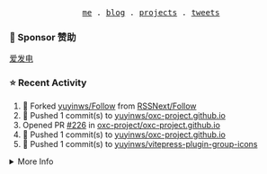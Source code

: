 <p align="center">
  <samp>
    <a href="https://yuy1n.io">me</a> .
    <a href="https://yuy1n.io/blog">blog</a> .
    <a href="https://yuy1n.io/projects">projects</a> .
    <a href="https://twitter.com/yuyinws">tweets</a>
  </samp>
</p>

### 💖 Sponsor 赞助

[爱发电](https://afdian.com/a/yuyinws)

### ⭐️ Recent Activity
<!--RECENT_ACTIVITY:start-->
1. 🍴 Forked [yuyinws/Follow](undefined) from [RSSNext/Follow](https://github.com/RSSNext/Follow)<br>
2. 💪 Pushed 1 commit(s) to [yuyinws/oxc-project.github.io](https://github.com/yuyinws/oxc-project.github.io)<br>
3. Opened PR [#226](https://github.com/oxc-project/oxc-project.github.io/pull/226) in [oxc-project/oxc-project.github.io](https://github.com/oxc-project/oxc-project.github.io)<br>
4. 💪 Pushed 1 commit(s) to [yuyinws/oxc-project.github.io](https://github.com/yuyinws/oxc-project.github.io)<br>
5. 💪 Pushed 1 commit(s) to [yuyinws/vitepress-plugin-group-icons](https://github.com/yuyinws/vitepress-plugin-group-icons)<br>
<!--RECENT_ACTIVITY:end-->

<details>
  <summary>
  More Info
  </summary>

[![wakatime](https://wakatime.com/badge/user/51143705-a99d-4e70-b101-fd9e1cb44e71.svg)](https://wakatime.com/@51143705-a99d-4e70-b101-fd9e1cb44e71)

<img src="https://cdn.jsdelivr.net/gh/yuyinws/yuyinws/gitmand.svg" />
<br />
<img src="https://card.yuy1n.io/card/76561198340841543/dark,bg-game-1850570" />
<br />
<img src="https://cdn.jsdelivr.net/gh/yuyinws/yuyinws/github-metrics.svg" />
</details>
